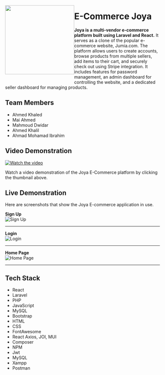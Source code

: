 <img src="https://github.com/mahmouddwidar/BluEye-Music-Player/assets/31744978/4a75eb13-c0fa-4e05-993e-cd8be3b4ce15" align="left" height="225px" hspace="0px" vspace="20px">

# E-Commerce Joya

**Joya is a multi-vendor e-commerce platform built using Laravel and React.** It serves as a clone of the popular e-commerce website, Jumia.com. The platform allows users to create accounts, browse products from multiple sellers, add items to their cart, and securely check out using Stripe integration. It includes features for password management, an admin dashboard for controlling the website, and a dedicated seller dashboard for managing products.

## Team Members
* Ahmed Khaled
* Mai Ahmed
* Mahmoud Dwidar
* Ahmed Khalil
* Ahmad Mohamad Ibrahim

## Video Demonstration
[![Watch the video](https://img.youtube.com/vi/t1yc9yTNmyw/0.jpg)](https://www.youtube.com/watch?v=t1yc9yTNmyw&t=248s&ab_channel=ahmedmohamed)

Watch a video demonstration of the Joya E-Commerce platform by clicking the thumbnail above.


## Live Demonstration
Here are screenshots that show the Joya E-commerce application in use.

**Sign Up**  
![Sign Up](https://github.com/mahmouddwidar/mahmouddwidar/assets/31744978/b8f84ad5-8891-4929-8c51-84d443cda14c "Sign Up")

---

**Login**  
![Login](https://github.com/mahmouddwidar/mahmouddwidar/assets/31744978/3ec4fdbc-4202-44f6-a041-3f9cfc64b8fd "Login")

---

**Home Page**  
![Home Page](https://github.com/mahmouddwidar/mahmouddwidar/assets/31744978/09670f4f-ad48-4f21-9916-fe3b81b7f5e7 "Home Page")

---

## Tech Stack
* React
* Laravel
* PHP
* JavaScript
* MySQL
* Bootstrap
* HTML
* CSS
* FontAwesome
* React Axios, JOI, MUI
* Composer
* NPM
* Jwt
* MySQL
* Xampp
* Postman
